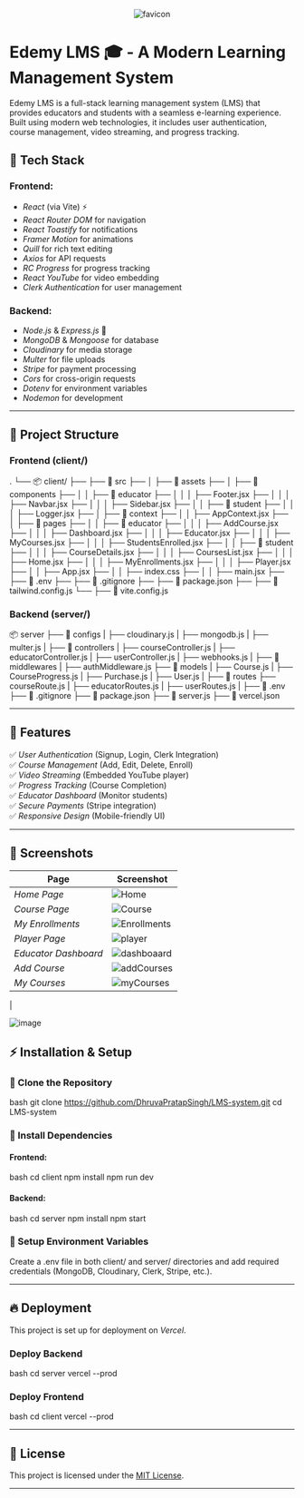 

<div align="center">
  
![favicon](https://github.com/user-attachments/assets/ba86af86-a98e-4842-9cc4-5871c5ef234b)

</div>

# Edemy LMS 🎓 - A Modern Learning Management System


Edemy LMS is a full-stack learning management system (LMS) that provides educators and students with a seamless e-learning experience. Built using modern web technologies, it includes user authentication, course management, video streaming, and progress tracking.

## 🚀 Tech Stack

### Frontend:
- *React* (via Vite) ⚡
- *React Router DOM* for navigation
- *React Toastify* for notifications
- *Framer Motion* for animations
- *Quill* for rich text editing
- *Axios* for API requests
- *RC Progress* for progress tracking
- *React YouTube* for video embedding
- *Clerk Authentication* for user management

### Backend:
- *Node.js* & *Express.js* 🚀
- *MongoDB* & *Mongoose* for database
- *Cloudinary* for media storage
- *Multer* for file uploads
- *Stripe* for payment processing
- *Cors* for cross-origin requests
- *Dotenv* for environment variables
- *Nodemon* for development

---

## 📂 Project Structure

### **Frontend (client/)**

.
└── 📦 client/
    ├── ├── 📂 src
    ├── │   ├── 📂 assets
    ├── │   ├── 📂 components
    ├── │   │   ├── 📂 educator
    ├── │   │   │   ├── Footer.jsx
    ├── │   │   │   ├── Navbar.jsx
    ├── │   │   │   ├── Sidebar.jsx
    ├── │   │   ├── 📂 student
    ├── │   │   │   ├── Logger.jsx
    ├── │   ├── 📂 context
    ├── │   │   ├── AppContext.jsx
    ├── │   ├── 📂 pages
    ├── │   │   ├── 📂 educator
    ├── │   │   │   ├── AddCourse.jsx
    ├── │   │   │   ├── Dashboard.jsx
    ├── │   │   │   ├── Educator.jsx
    ├── │   │   │   ├── MyCourses.jsx
    ├── │   │   │   ├── StudentsEnrolled.jsx
    ├── │   │   ├── 📂 student
    ├── │   │   │   ├── CourseDetails.jsx
    ├── │   │   │   ├── CoursesList.jsx
    ├── │   │   │   ├── Home.jsx
    ├── │   │   │   ├── MyEnrollments.jsx
    ├── │   │   │   ├── Player.jsx
    ├── │   │   ├── App.jsx
    ├── │   │   ├── index.css
    ├── │   │   ├── main.jsx
    ├── ├── 📜 .env
    ├── ├── 📜 .gitignore
    ├── ├── 📜 package.json
    ├── ├── 📜 tailwind.config.js
    └── ├── 📜 vite.config.js

### **Backend (server/)**

📦 server
 ├── 📂 configs |
     ├── cloudinary.js |
     ├── mongodb.js |
     ├── multer.js |
 ├── 📂 controllers |
     ├── courseController.js |
     ├── educatorController.js |
     ├── userController.js |
     ├── webhooks.js |
 ├── 📂 middlewares |
     ├── authMiddleware.js
 ├── 📂 models |
     ├── Course.js |
     ├── CourseProgress.js |
     ├── Purchase.js |
     ├── User.js |
 ├── 📂 routes
     ├── courseRoute.js |
     ├── educatorRoutes.js |
     ├── userRoutes.js |
 ├── 📜 .env
 ├── 📜 .gitignore
 ├── 📜 package.json
 ├── 📜 server.js
 ├── 📜 vercel.json


---

## 🌟 Features

✅ *User Authentication* (Signup, Login, Clerk Integration)  
✅ *Course Management* (Add, Edit, Delete, Enroll)  
✅ *Video Streaming* (Embedded YouTube player)  
✅ *Progress Tracking* (Course Completion)  
✅ *Educator Dashboard* (Monitor students)  
✅ *Secure Payments* (Stripe integration)  
✅ *Responsive Design* (Mobile-friendly UI)  

---

## 📸 Screenshots

| Page | Screenshot |
|------|-----------|
| *Home Page* | ![Home](https://github.com/user-attachments/assets/f676cf2a-a75c-43dc-8e8e-cf710afa4f5f) |
| *Course Page* | ![Course](https://github.com/user-attachments/assets/c771c4f0-2614-4be8-8106-14f3cfc32856) |
| *My Enrollments* | ![Enrollments](https://github.com/user-attachments/assets/cf884299-ed49-4453-bf46-b443ecc6f913) |
| *Player Page* | ![player](https://github.com/user-attachments/assets/06574610-7459-43fc-8fa3-193b0ce5f1d4)|
| *Educator Dashboard* | ![dashboaard](https://github.com/user-attachments/assets/da37d9c1-8f14-4a54-aa9d-1c4bb0ee4b95)|
| *Add Course* | ![addCourses](https://github.com/user-attachments/assets/7659cae9-c55b-4449-a18a-f4801a36f9f0)|
| *My Courses* | ![myCourses](https://github.com/user-attachments/assets/46ebabcc-0344-46d9-81c3-ba3a87a22a70)
 |

![image](https://github.com/user-attachments/assets/9fb30367-1fe1-48e4-b128-2b2c104fb8d9)








## ⚡ Installation & Setup

### ⿡ Clone the Repository
bash
git clone https://github.com/DhruvaPratapSingh/LMS-system.git
cd LMS-system
### ⿢ Install Dependencies

#### Frontend:
bash
cd client
npm install
npm run dev


#### Backend:
bash
cd server
npm install
npm start


### ⿣ Setup Environment Variables
Create a .env file in both client/ and server/ directories and add required credentials (MongoDB, Cloudinary, Clerk, Stripe, etc.).

---

## 🔥 Deployment

This project is set up for deployment on *Vercel*.

### Deploy Backend
bash
cd server
vercel --prod


### Deploy Frontend
bash
cd client
vercel --prod


---

## 🔐 License
This project is licensed under the [MIT License](LICENSE).

---
